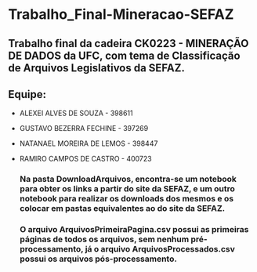 # Trabalho_Final-Mineracao-SEFAZ

   ## Trabalho final da cadeira CK0223 - MINERAÇÃO DE DADOS da UFC, com tema de Classificação de Arquivos Legislativos da SEFAZ.
   
   ## Equipe:
- ALEXEI ALVES DE SOUZA  - 398611
- GUSTAVO BEZERRA FECHINE  - 397269
- NATANAEL MOREIRA DE LEMOS - 398447
- RAMIRO CAMPOS DE CASTRO - 400723
   
   ### Na pasta DownloadArquivos, encontra-se um notebook para obter os links a partir do site da SEFAZ, e um outro notebook para realizar os downloads dos mesmos e os colocar em pastas equivalentes ao do site da SEFAZ.
   
   ### O arquivo ArquivosPrimeiraPagina.csv possui as primeiras páginas de todos os arquivos, sem nenhum pré-processamento, já o arquivo ArquivosProcessados.csv possui os arquivos pós-processamento.

